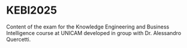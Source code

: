 # KEBI2025
Content of the exam for the Knowledge Engineering and Business Intelligence course at UNICAM developed in group with Dr. Alessandro Quercetti.
